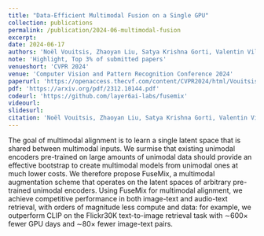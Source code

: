 ```yaml
---
title: "Data-Efficient Multimodal Fusion on a Single GPU"
collection: publications
permalink: /publication/2024-06-multimodal-fusion
excerpt: 
date: 2024-06-17
authors: 'Noël Vouitsis, Zhaoyan Liu, Satya Krishna Gorti, Valentin Villecroze, <b>Jesse C. Cresswell</b>, Guangwei Yu, Gabriel Loaiza-Ganem, Maksims Volkovs'
note: 'Highlight, Top 3% of submitted papers'
venueshort: 'CVPR 2024'
venue: 'Computer Vision and Pattern Recognition Conference 2024'
paperurl: 'https://openaccess.thecvf.com/content/CVPR2024/html/Vouitsis_Data-Efficient_Multimodal_Fusion_on_a_Single_GPU_CVPR_2024_paper.html'
pdf: 'https://arxiv.org/pdf/2312.10144.pdf'
codeurl: 'https://github.com/layer6ai-labs/fusemix'
videourl:
slidesurl:
citation: 'Noël Vouitsis, Zhaoyan Liu, Satya Krishna Gorti, Valentin Villecroze, Jesse C. Cresswell, Guangwei Yu, Gabriel Loaiza-Ganem, and Maksims Volkovs. Data-Efficient Multimodal Fusion on a Single GPU. Computer Vision and Pattern Recognition Conference 2024'
---
```

The goal of multimodal alignment is to learn a single latent space that is shared between multimodal inputs. We surmise that existing unimodal encoders pre-trained on large amounts of unimodal data should provide an effective bootstrap to create multimodal models from unimodal ones at much lower costs. We therefore propose FuseMix, a multimodal augmentation scheme that operates on the latent spaces of arbitrary pre-trained unimodal encoders. Using FuseMix for multimodal alignment, we achieve competitive performance in both image-text and audio-text retrieval, with orders of magnitude less compute and data: for example, we outperform CLIP on the Flickr30K text-to-image retrieval task with ∼600× fewer GPU days and ∼80× fewer image-text pairs.